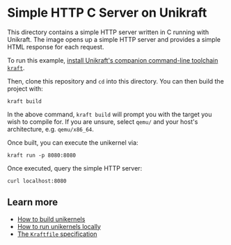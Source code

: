 # Simple HTTP C Server on Unikraft

This directory contains a simple HTTP server written in C running with Unikraft.
The image opens up a simple HTTP server and provides a simple HTML response for each request.

To run this example, [install Unikraft's companion command-line toolchain `kraft`](https://unikraft.org/docs/cli).

Then, clone this repository and `cd` into this directory.
You can then build the project with:

```console
kraft build
```

In the above command, `kraft build` will prompt you with the target you wish to compile for.
If you are unsure, select `qemu/` and your host's architecture, e.g. `qemu/x86_64`.

Once built, you can execute the unikernel via:

```console
kraft run -p 8080:8080
```

Once executed, query the simple HTTP server:

```console
curl localhost:8080
```

## Learn more

- [How to build unikernels](https://unikraft.org/docs/cli/building)
- [How to run unikernels locally](https://unikraft.org/docs/cli/running)
- [The `Kraftfile` specification](https://unikraft.org/docs/cli/reference/kraftfile/latest)
